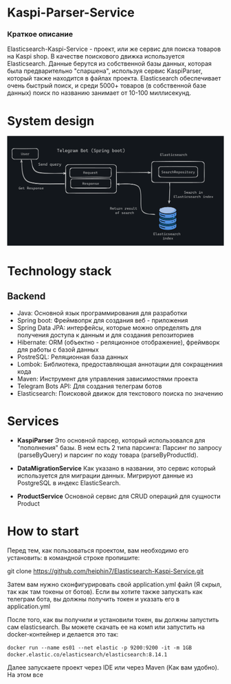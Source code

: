 # Kaspi-Parser-Service


### Краткое описание

Elasticsearch-Kaspi-Service - проект, или же сервис для поиска товаров на Kaspi shop. В качестве поискового движка используется Elasticsearch. Данные берутся из собственной базы данных, которая была предварительно "спаршена", используя сервис KaspiParser, который также находится в файлах проекта. Elasticsearch обеспечивает очень быстрый поиск, и среди 5000+ товаров (в собственной базе данных) поиск по названию занимает от 10-100 миллисекунд.

# System design

![alt text](https://github.com/heiphin7/Elasticsearch-Kaspi-Service/blob/main/Elasticsearch.png)

# Technology stack

## Backend 

+ Java: Основной язык программирования для разработки
+ Spring boot: Фреймвопрк для создания веб - приложения
+ Spring Data JPA:  интерфейсы, которые можно определять для получения доступа к данным и для создания репозиториев
+ Hibernate: ORM (объектно - реляционное отображение), фреймворк для работы с базой данных
+ PostreSQL: Реляционная база данных
+ Lombok: Библиотека, предоставляющая аннотации для сокращениия кода
+ Maven: Инструмент для управления зависимостями проекта
+ Telegram Bots API: Для создания телеграм ботов
+ Elasticsearch: Поисковой движок для текстового поиска по значению

# Services

+ **KaspiParser**
  Это основной парсер, который использовался для "пополнения" базы. В нем есть 2 типа парсинга: Парсинг по запросу (parseByQuery) и парсинг по коду товара (parseByProductId).

+ **DataMigrationService**
  Как указано в названии, это сервис который используется для миграции данных. Мигрируют данные из PostgreSQL в индекс ElasticSearch.

+ **ProductService**
  Основной сервис для CRUD операций для сущности Product

# How to start

Перед тем, как пользоваться проектом, вам необходимо его установить:
в командной строке пропишите:

git clone https://github.com/heiphin7/Elasticsearch-Kaspi-Service.git

Затем вам нужно сконфигурировать свой application.yml файл (Я скрыл, так как там токены от ботов).
Если вы хотите также запускать как телеграм бота, вы должны получить токен и указать его в application.yml

После того, как вы получили и установили токен, вы должны запустить сам elasticsearch.
Вы можете скачать ее на комп или запустить на docker-контейнер и делается это так:

```docker
docker run --name es01 --net elastic -p 9200:9200 -it -m 1GB docker.elastic.co/elasticsearch/elasticsearch:8.14.1
```

Далее запускаете проект через IDE или через Maven (Как вам удобно). На этом все
